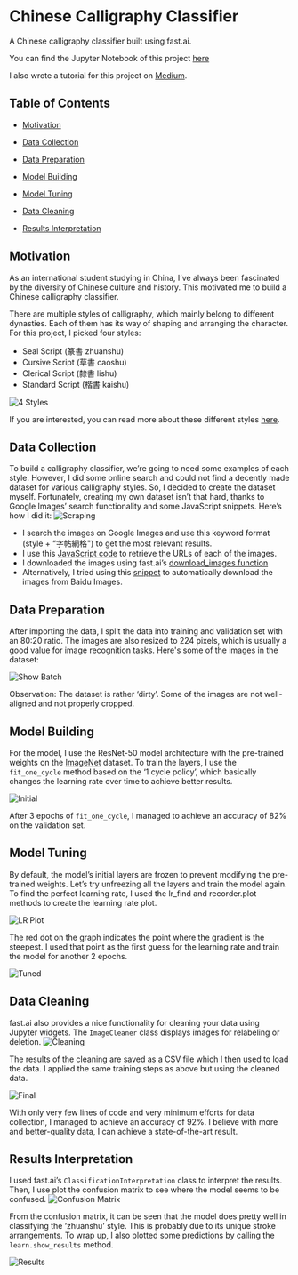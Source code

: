# Chinese Calligraphy Classifier
A Chinese calligraphy classifier built using fast.ai. 

You can find the Jupyter Notebook of this project [here](https://github.com/richardcsuwandi/chinese-calligraphy-classifier/blob/master/Chinese%20Calligraphy%20Classifier.ipynb)

I also wrote a tutorial for this project on [Medium](https://towardsdatascience.com/i-taught-my-computer-to-classify-chinese-calligraphy-styles-4d0160478ce1).

## Table of Contents
- [Motivation](https://github.com/richardcsuwandi/chinese-calligraphy-classifier#motivation)

- [Data Collection](https://github.com/richardcsuwandi/chinese-calligraphy-classifier#data-collection)

- [Data Preparation](https://github.com/richardcsuwandi/chinese-calligraphy-classifier#data-preparation)

- [Model Building](https://github.com/richardcsuwandi/chinese-calligraphy-classifier#model-building)

- [Model Tuning](https://github.com/richardcsuwandi/chinese-calligraphy-classifier#model-tuning)

- [Data Cleaning](https://github.com/richardcsuwandi/chinese-calligraphy-classifier#data-cleaning)

- [Results Interpretation](https://github.com/richardcsuwandi/chinese-calligraphy-classifier#results-interpretation)

## Motivation
As an international student studying in China, I’ve always been fascinated by the diversity of Chinese culture and history.
This motivated me to build a Chinese calligraphy classifier.

There are multiple styles of calligraphy, which mainly belong to different dynasties. Each of them has its way of shaping and arranging the character. 
For this project, I picked four styles:
- Seal Script (篆書 zhuanshu)
- Cursive Script (草書 caoshu)
- Clerical Script (隸書 lishu)
- Standard Script (楷書 kaishu)

![4 Styles](https://github.com/richardcsuwandi/chinese-calligraphy-classifier/blob/master/images/4_styles.jpg?raw=true)

If you are interested, you can read more about these different styles [here](https://en.wikipedia.org/wiki/Chinese_script_styles).

## Data Collection
To build a calligraphy classifier, we’re going to need some examples of each style. 
However, I did some online search and could not find a decently made dataset for various calligraphy styles. 
So, I decided to create the dataset myself. 
Fortunately, creating my own dataset isn’t that hard, thanks to Google Images’ search functionality and some JavaScript snippets. 
Here’s how I did it:
![Scraping](https://github.com/richardcsuwandi/chinese-calligraphy-classifier/blob/master/images/scraping.png?raw=true)

- I search the images on Google Images and use this keyword format (style + “字帖網格") to get the most relevant results.
- I use this [JavaScript code](https://gist.github.com/richardcsuwandi/ca7387d01407366b5b62d9b364e07765) to retrieve the URLs of each of the images.
- I downloaded the images using fast.ai’s [download_images function](https://gist.github.com/richardcsuwandi/88281f8a006290e947483b8a8103fca4) 
- Alternatively, I tried using this [snippet](https://gist.github.com/richardcsuwandi/f006b144801e2b5b2aef77ef3166d870) to automatically download the images from Baidu Images.

## Data Preparation
After importing the data, I split the data into training and validation set with an 80:20 ratio. 
The images are also resized to 224 pixels, which is usually a good value for image recognition tasks.
Here's some of the images in the dataset:

![Show Batch](https://github.com/richardcsuwandi/chinese-calligraphy-classifier/blob/master/images/show_img.png?raw=true)

Observation: The dataset is rather ‘dirty’. Some of the images are not well-aligned and not properly cropped.

## Model Building
For the model, I use the ResNet-50 model architecture with the pre-trained weights on the [ImageNet](http://www.image-net.org/) dataset.
To train the layers, I use the `fit_one_cycle` method based on the ‘1 cycle policy’, which basically changes the learning rate over time to achieve better results.

![Initial](https://github.com/richardcsuwandi/chinese-calligraphy-classifier/blob/master/images/initial.png?raw=true)

After 3 epochs of `fit_one_cycle`, I managed to achieve an accuracy of 82% on the validation set.

## Model Tuning
By default, the model’s initial layers are frozen to prevent modifying the pre-trained weights. 
Let’s try unfreezing all the layers and train the model again.
To find the perfect learning rate, I used the lr_find and recorder.plot methods to create the learning rate plot.

![LR Plot](https://github.com/richardcsuwandi/chinese-calligraphy-classifier/blob/master/images/lr_plot.png?raw=true)

The red dot on the graph indicates the point where the gradient is the steepest. 
I used that point as the first guess for the learning rate and train the model for another 2 epochs.

![Tuned](https://github.com/richardcsuwandi/chinese-calligraphy-classifier/blob/master/images/tuned.png?raw=true)

## Data Cleaning
fast.ai also provides a nice functionality for cleaning your data using Jupyter widgets. 
The `ImageCleaner` class displays images for relabeling or deletion.
![Cleaning](https://github.com/richardcsuwandi/chinese-calligraphy-classifier/blob/master/images/cleaning.png?raw=true)

The results of the cleaning are saved as a CSV file which I then used to load the data.
I applied the same training steps as above but using the cleaned data.

![Final](https://github.com/richardcsuwandi/chinese-calligraphy-classifier/blob/master/images/final.png?raw=true)

With only very few lines of code and very minimum efforts for data collection, I managed to achieve an accuracy of 92%. 
I believe with more and better-quality data, I can achieve a state-of-the-art result.

## Results Interpretation
I used fast.ai’s `ClassificationInterpretation` class to interpret the results.
Then, I use plot the confusion matrix to see where the model seems to be confused.
![Confusion Matrix](https://github.com/richardcsuwandi/chinese-calligraphy-classifier/blob/master/images/conf_mat.png?raw=true)

From the confusion matrix, it can be seen that the model does pretty well in classifying the ‘zhuanshu’ style. 
This is probably due to its unique stroke arrangements. 
To wrap up, I also plotted some predictions by calling the `learn.show_results` method.

![Results](https://github.com/richardcsuwandi/chinese-calligraphy-classifier/blob/master/images/res.png?raw=true)
